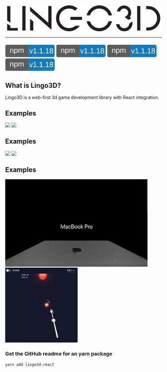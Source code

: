 <div align="center">
  <img width="500px" src="https://github.com/Hubert-HuJianhua/lingo3d-dev/blob/main/image/LINGO3Dlogo.png"/>
</div>


---
### [![npm][npm-image]][npm-url]   [![npm][npm-image]][npm-url]    [![npm][npm-image]][npm-url]   [![npm][npm-image]][npm-url]
[npm-image]: https://github.com/Hubert-HuJianhua/lingo3d-dev/blob/main/image/npm.svg
[npm-url]: https://www.npmjs.com/package/lingo3d-react


## What is Lingo3D?
Lingo3D is a web-first 3d game development library with React integration.
## Examples
<img src="https://github.com/Hubert-HuJianhua/lingo3d-dev/blob/main/image/applewatch.gif" height="270px"> <img src="https://github.com/Hubert-HuJianhua/lingo3d-dev/blob/main/image/fairytale.gif" height="270px"> 

## Examples
<img src="https://github.com/Hubert-HuJianhua/lingo3d-dev/blob/main/image/pingpong.gif" height="240px">
<img src="https://github.com/Hubert-HuJianhua/lingo3d-dev/blob/main/image/universe.gif" height="240px">

## Examples
<img src="https://github.com/Hubert-HuJianhua/lingo3d-dev/blob/main/image/macbook.gif" height="280px"><img src="https://github.com/Hubert-HuJianhua/lingo3d-dev/blob/main/image/shotting.gif" height="240px">




### Get the GitHub readme for an yarn package
```
yarn add lingo3d-react
```

